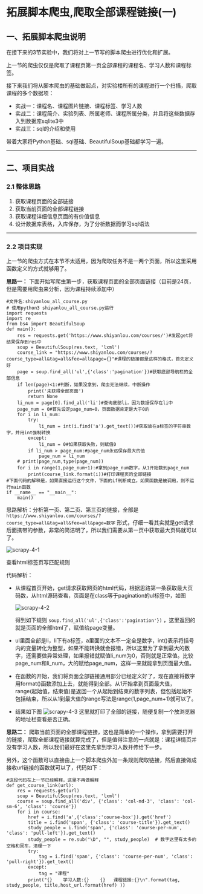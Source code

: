 # 拓展脚本爬虫,爬取全部课程链接(一)

## 一、拓展脚本爬虫说明

在接下来的3节实验中，我们将对上一节写的脚本爬虫进行优化和扩展。

上一节的爬虫仅仅是爬取了课程页第一页全部课程的课程名、学习人数和课程标签。

接下来我们将从脚本爬虫的基础做起点，对实验楼所有的课程进行一个扫描，爬取课程的多个数据项：

- 实战一：课程名、课程图片链接、课程标签、学习人数
- 实战二：课程简介、实验列表、所属老师、课程所属分类，并且将这些数据存入到数据库sqlite3中
- 实战三：sql的介绍和使用

带着大家将Python基础、sql基础、BeautifulSoup基础都学习一遍。

---

## 二、项目实战

### 2.1 整体思路

1. 获取课程页面的全部链接
2. 获取当前页面的全部课程链接
3. 获取课程详细信息页面的有价值信息
4. 设计数据库表格，入库保存，为了分析数据而学习sql语法

---

### 2.2 项目实现

上一节的爬虫方式在本节不太适用，因为爬取任务不是一两个页面，所以这里采用函数定义的方式就够用了。

**思路一：** 下面开始写爬虫第一步，获取课程页面的全部页面链接（目前是24页，但是需要用爬虫来分析，因为课程持续添加中）
```
#文件名:shiyanlou_all_course.py
# 使用python3 shiyanlou_all_course.py运行
import requests
import re
from bs4 import BeautifulSoup
def main():
    res = requests.get('https://www.shiyanlou.com/courses/')#发起get将结果保存到res中
    soup = BeautifulSoup(res.text, 'lxml')
    course_link = "https://www.shiyanlou.com/courses/?course_type=all&tag=all&fee=all&page={}"#课程的链接都是这样的格式，首先定义好
    page = soup.find_all('ul',{'class':'pagination'})#获取底部导航栏的全部信息
    if len(page)<1:#判断，如果没拿到，爬虫无法继续，中断操作
        print('未获得全部页面')
        return None
    li_num = page[0].find_all('li')#查询底部li，因为数据保存在li中
    page_num = 0#首先设定page_num=0，页面数据肯定是大于0的
    for i in li_num:
        try:
            li_num = int(i.find('a').get_text())#获取放在a标签的字符串数字，并用int强制转换
        except:
            li_num = 0#如果获取失败，则赋值0
        if li_num > page_num:#page_num永远保存最大的值
            page_num = li_num
    # print(page_num,type(page_num))
    for i in range(1,page_num+1):#拿到page_num数字，从1开始数到page_num
        print(course_link.format(i))#打印课程页的全部链接
#下面代码的解释是，如果直接运行这个文件，下面的if判断成立。如果函数是被调用，则不运行main函数
if __name__ == "__main__":
    main()
```

思路解析：分析第一页、第二页、第三页的链接，全部是 `https://www.shiyanlou.com/courses/?course_type=all&tag=all&fee=all&page=数字` 形式，仔细一看其实就是get请求后面携带的参数，非常的简洁明了，所以我们需要从第一页中获取最大页码就可以了。

![scrapy-4-1](http://ov2hhj4hl.bkt.clouddn.com/scrapy-4-1.png)

查看html标签页写匹配规则

代码解析：

- 从课程首页开始，get请求获取网页的html代码，根据思路第一条获取最大页码数，从html源码查看，页面是在class等于pagination的ul标签中，如图

    ![scrapy-4-2](http://ov2hhj4hl.bkt.clouddn.com/scrapy-4-2.png)

    得到如下规则 `soup.find_all('ul',{'class':'pagination'})` ，这里返回的就是页面的全部html了，赋值给page变量。
- ul里面全部是li，li下有a标签，a里面的文本不一定全是数字，int()表示将括号内的变量转化为整型，如果不能转换就会报错，所以这里为了拿到最大的数字，还需要做异常处理，如果报错就赋值li_num为0，否则就是正常值。比较page_num和li_num，大的赋给page_num，这样一来就能拿到页面最大值。
- 在函数的开始，我们将页面全部链接通用部分已经定义好了，现在直接将数字用format()函数添加上去，就能得到全部。从1开始拿到页面最大值，range(起始值，结束值)是返回一个从起始到结束的数字列表，但包括起始不包括结束，所以从1到最大值的range写法是range(1,page_num+1)就可以了。
- 结果如下图
    ![scrapy-4-3](http://ov2hhj4hl.bkt.clouddn.com/scrapy-4-3.png)
    这里就打印了全部的链接，随便复制一个放浏览器的地址栏查看是否正确。

**思路二：** 爬取当前页面的全部课程链接，这也是简单的一个操作，拿到需要打开的链接，爬取全部课程链接就算完成了，但是值得注意的一点就是：课程详情页并没有学习人数，所以我们最好在这里先拿到学习人数并传给下一步。

另外，这个函数可以直接由上一个脚本爬虫外加一条规则爬取链接，然后直接做成接收url链接的函数就可以了，代码如下：
```
#这段代码在上一节已经解释，这里不再做解释
def get_course_link(url):
    res = requests.get(url)
    soup = BeautifulSoup(res.text, 'lxml')
    course = soup.find_all('div', {'class': 'col-md-3', 'class': 'col-sm-6', 'class': 'course'})
    for i in course:
        href = i.find('a',{'class':'course-box'}).get('href')
        title = i.find('span', {'class': 'course-title'}).get_text()
        study_people = i.find('span', {'class': 'course-per-num', 'class': 'pull-left'}).get_text()
        study_people = re.sub("\D", "", study_people)  # 数字这里有太多的空格和回车，清理一下
        try:
            tag = i.find('span', {'class': 'course-per-num', 'class': 'pull-right'}).get_text()
        except:
            tag = "课程"
        print("{}    学习人数:{}    {}   课程链接:{}\n".format(tag, study_people, title,host_url.format(href) ))
```